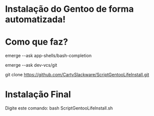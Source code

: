 # Instalação do Gentoo de forma automatizada!

# Como que faz?
emerge --ask app-shells/bash-completion

emerge --ask dev-vcs/git

git clone https://github.com/CartySlackware/ScriptGentooLifeInstall.git

# Instalação Final
Digite este comando: bash ScriptGentooLifeInstall.sh
